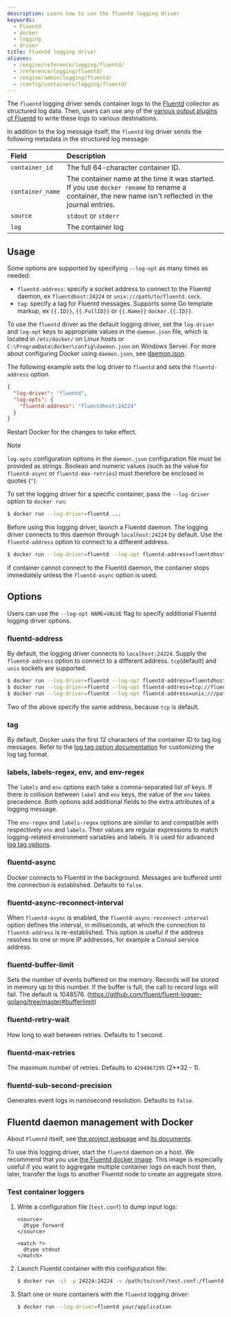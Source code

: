 ```yaml
---
description: Learn how to use the fluentd logging driver
keywords:
  - Fluentd
  - docker
  - logging
  - driver
title: Fluentd logging driver
aliases:
  - /engine/reference/logging/fluentd/
  - /reference/logging/fluentd/
  - /engine/admin/logging/fluentd/
  - /config/containers/logging/fluentd/
---
```


The `fluentd` logging driver sends container logs to the
[Fluentd](https://www.fluentd.org) collector as structured log data. Then, users
can use any of the [various output plugins of
Fluentd](https://www.fluentd.org/plugins) to write these logs to various
destinations.

In addition to the log message itself, the `fluentd` log
driver sends the following metadata in the structured log message:

| Field            | Description                                                                                                                                           |
| :--------------- | :---------------------------------------------------------------------------------------------------------------------------------------------------- |
| `container_id`   | The full 64-character container ID.                                                                                                                   |
| `container_name` | The container name at the time it was started. If you use `docker rename` to rename a container, the new name isn't reflected in the journal entries. |
| `source`         | `stdout` or `stderr`                                                                                                                                  |
| `log`            | The container log                                                                                                                                     |

## Usage

Some options are supported by specifying `--log-opt` as many times as needed:

- `fluentd-address`: specify a socket address to connect to the Fluentd daemon, ex `fluentdhost:24224` or `unix:///path/to/fluentd.sock`.
- `tag`: specify a tag for Fluentd messages. Supports some Go template markup, ex `{{.ID}}`, `{{.FullID}}` or `{{.Name}}` `docker.{{.ID}}`.

To use the `fluentd` driver as the default logging driver, set the `log-driver`
and `log-opt` keys to appropriate values in the `daemon.json` file, which is
located in `/etc/docker/` on Linux hosts or
`C:\ProgramData\docker\config\daemon.json` on Windows Server. For more about
configuring Docker using `daemon.json`, see [daemon.json](/reference/cli/dockerd.md#daemon-configuration-file).

The following example sets the log driver to `fluentd` and sets the
`fluentd-address` option.

```json
{
  "log-driver": "fluentd",
  "log-opts": {
    "fluentd-address": "fluentdhost:24224"
  }
}
```

Restart Docker for the changes to take effect.

> [!NOTE]
>
> `log-opts` configuration options in the `daemon.json` configuration file must
> be provided as strings. Boolean and numeric values (such as the value for
> `fluentd-async` or `fluentd-max-retries`) must therefore be enclosed
> in quotes (`"`).

To set the logging driver for a specific container, pass the
`--log-driver` option to `docker run`:

```bash
$ docker run --log-driver=fluentd ...
```

Before using this logging driver, launch a Fluentd daemon. The logging driver
connects to this daemon through `localhost:24224` by default. Use the
`fluentd-address` option to connect to a different address.

```bash
$ docker run --log-driver=fluentd --log-opt fluentd-address=fluentdhost:24224
```

If container cannot connect to the Fluentd daemon, the container stops
immediately unless the `fluentd-async` option is used.

## Options

Users can use the `--log-opt NAME=VALUE` flag to specify additional Fluentd logging driver options.

### fluentd-address

By default, the logging driver connects to `localhost:24224`. Supply the
`fluentd-address` option to connect to a different address. `tcp`(default) and `unix` sockets are supported.

```bash
$ docker run --log-driver=fluentd --log-opt fluentd-address=fluentdhost:24224
$ docker run --log-driver=fluentd --log-opt fluentd-address=tcp://fluentdhost:24224
$ docker run --log-driver=fluentd --log-opt fluentd-address=unix:///path/to/fluentd.sock
```

Two of the above specify the same address, because `tcp` is default.

### tag

By default, Docker uses the first 12 characters of the container ID to tag log messages.
Refer to the [log tag option documentation](log_tags.md) for customizing
the log tag format.

### labels, labels-regex, env, and env-regex

The `labels` and `env` options each take a comma-separated list of keys. If
there is collision between `label` and `env` keys, the value of the `env` takes
precedence. Both options add additional fields to the extra attributes of a
logging message.

The `env-regex` and `labels-regex` options are similar to and compatible with
respectively `env` and `labels`. Their values are regular expressions to match
logging-related environment variables and labels. It is used for advanced
[log tag options](log_tags.md).

### fluentd-async

Docker connects to Fluentd in the background. Messages are buffered until the
connection is established. Defaults to `false`.

### fluentd-async-reconnect-interval

When `fluentd-async` is enabled, the `fluentd-async-reconnect-interval` option
defines the interval, in milliseconds, at which the connection to
`fluentd-address` is re-established. This option is useful if the address
resolves to one or more IP addresses, for example a Consul service address.

### fluentd-buffer-limit

Sets the number of events buffered on the memory. Records will be stored in memory
up to this number. If the buffer is full, the call to record logs will fail.
The default is 1048576.
(https://github.com/fluent/fluent-logger-golang/tree/master#bufferlimit)

### fluentd-retry-wait

How long to wait between retries. Defaults to 1 second.

### fluentd-max-retries

The maximum number of retries. Defaults to `4294967295` (2\*\*32 - 1).

### fluentd-sub-second-precision

Generates event logs in nanosecond resolution. Defaults to `false`.

## Fluentd daemon management with Docker

About `Fluentd` itself, see [the project webpage](https://www.fluentd.org)
and [its documents](https://docs.fluentd.org).

To use this logging driver, start the `fluentd` daemon on a host. We recommend
that you use [the Fluentd docker
image](https://hub.docker.com/r/fluent/fluentd/). This image is
especially useful if you want to aggregate multiple container logs on each
host then, later, transfer the logs to another Fluentd node to create an
aggregate store.

### Test container loggers

1.  Write a configuration file (`test.conf`) to dump input logs:

    ```text
    <source>
      @type forward
    </source>

    <match *>
      @type stdout
    </match>
    ```

2.  Launch Fluentd container with this configuration file:

    ```bash
    $ docker run -it -p 24224:24224 -v /path/to/conf/test.conf:/fluentd/etc/test.conf -e FLUENTD_CONF=test.conf fluent/fluentd:latest
    ```

3.  Start one or more containers with the `fluentd` logging driver:

    ```bash
    $ docker run --log-driver=fluentd your/application
    ```
